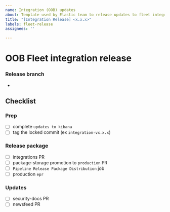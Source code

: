 ```yaml
---
name: Integration (OOB) updates
about: Template used by Elastic team to release updates to fleet integration package
title: "[Integration Release] <x.x.x>"
labels: fleet-release
assignees: ''

---
```


# OOB Fleet integration release

### Release branch
<!-- this will dictate which stacks get the updates (>= up to major)
        the title should reflect this version; ex: releasing from 8.0 is 1.0.x
        the patch version represents the iteration of the release, so the 3rd release for 8.0 is 1.0.3
 -->
* 


## Checklist
<!-- each root level checklist item should have accompanying pr link -->

<!-- always push from latest (main) and merge, before proceeding
        link the completed "kibana updates" issue here
 -->

### Prep
- [ ] complete `updates to kibana` <issue link>
- [ ] tag the locked commit (ex `integration-vx.x.x`) <tag link>

### Release package
- [ ] integrations PR <link>
- [ ] package-storage promotion to `production` PR <link>
- [ ] `Pipeline Release Package Distribution` job <job link>
- [ ] production `epr` <link>

### Updates
- [ ] security-docs PR <link>
- [ ] newsfeed PR <link>